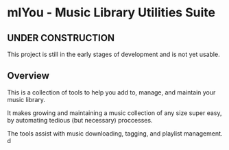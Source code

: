 # mlYou - Music Library Utilities Suite

## UNDER CONSTRUCTION
This project is still in the early stages of development and is not yet usable. 

## Overview
This is a collection of tools to help you add to, manage, and maintain your music library. 

It makes growing and maintaining a music collection of any size super easy, by automating tedious (but necessary) proccesses.

The tools assist with music downloading, tagging, and playlist management.
d



